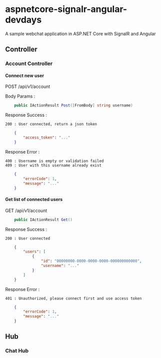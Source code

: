 # aspnetcore-signalr-angular-devdays
A sample webchat application in ASP.NET Core with SignalR and Angular

## Controller
### Account Controller

#### Connect new user

POST /api/v1/account

Body Params : 
```csharp
    public IActionResult Post([FromBody] string username)
```

Response Success :
```
200 : User connected, return a json token
```
```json
    {
        "access_token": "..."
    }
```

Response Error :
```    
400 : Username is empty or validation failed
409 : User with this username already exist
```
```json
    {
        "errorCode": 1,
        "message": "..."
    }
```

#### Get list of connected users

GET /api/v1/account

```csharp
    public IActionResult Get()
```

Response Success :
```
200 : User connected
```
```json
    {
        "users": [
            {
                "id": "00000000-0000-0000-0000-000000000000",
                "username": "..."
            }
        ]
    }
```

Response Error :
```    
401 : Unauthorized, please connect first and use access token
```
```json
    {
        "errorCode": 1,
        "message": "..."
    }
```


## Hub
### Chat Hub